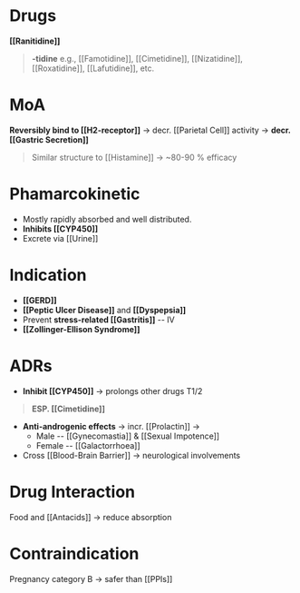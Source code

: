 # Drugs
**[[Ranitidine]]** 
> **-tidine** e.g., [[Famotidine]], [[Cimetidine]], [[Nizatidine]], [[Roxatidine]], [[Lafutidine]], etc.

# MoA
**Reversibly bind to [[H2-receptor]]** -> decr. [[Parietal Cell]] activity -> **decr. [[Gastric Secretion]]**
> Similar structure to [[Histamine]] -> ~80-90 % efficacy

# Phamarcokinetic
- Mostly rapidly absorbed and well distributed.
- **Inhibits [[CYP450]]**
- Excrete via [[Urine]]

# Indication
- **[[GERD]]**
- **[[Peptic Ulcer Disease]]** and **[[Dyspepsia]]**
- Prevent **stress-related [[Gastritis]]** -- IV
- **[[Zollinger-Ellison Syndrome]]**

# ADRs
- **Inhibit [[CYP450]]** -> prolongs other drugs T1/2
> **ESP. [[Cimetidine]]**
- **Anti-androgenic effects** -> incr. [[Prolactin]] ->
	- Male -- [[Gynecomastia]] & [[Sexual Impotence]]
	- Female -- [[Galactorrhoea]]
- Cross [[Blood-Brain Barrier]] -> neurological involvements 

# Drug Interaction
Food and [[Antacids]] -> reduce absorption

# Contraindication
Pregnancy category B -> safer than [[PPIs]]